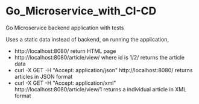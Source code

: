 # Go_Microservice_with_CI-CD
Go Microservice backend application with tests

Uses a static data instead of backend, on running the application, 

- http://localhost:8080/ return HTML page
- http://localhost:8080/article/view/<id> where id is 1/2/ returns the article data
- curl -X GET -H "Accept: application/json" http://localhost:8080/ returns articles in JSON format
- curl -X GET -H "Accept: application/xml" http://localhost:8080/article/view/1 returns a individual article in XML format

